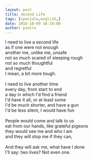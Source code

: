 ```yaml
---
layout: post
title: Second Life
tags: [speciale,english,]
date: 2016-10-09 16:19:00
author: pietro
---
```

I need to live a second life<br/>as if one were not enough<br/>another me, unlike me, unsafe<br/>not so much scared of sleeping rough<br/>not so much thoughtful<br/>and regretful<br/>I mean, a bit more tough.<br/><br/>I need to live another time<br/>every day, from start to end<br/>a day in which I'd find a friend<br/>I'd have it all, or at least some<br/>I'd be much shorter, and have a gun<br/>I'd be less silent, I would have fun<br/><br/>People would come and talk to us<br/>eat from our hands, like grateful pigeons<br/>they would see me and who I am<br/>and they will stop me if they can,<br/><br/>And they will ask me, what have I done<br/>I'll say: two lives? Not even one.
